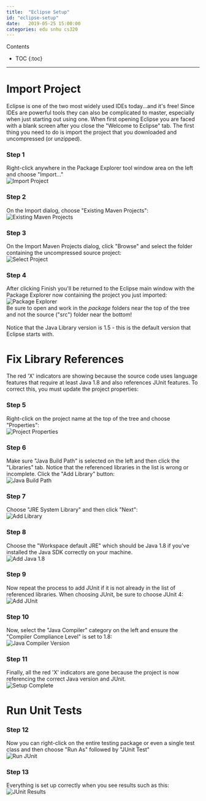 ```yaml
---
title:  "Eclipse Setup"
id: "eclipse-setup"
date:   2019-05-25 15:00:00
categories: edu snhu cs320
---
```


Contents
* TOC
{:toc}
<hr/>

# Import Project
Eclipse is one of the two most widely used IDEs today...and it's free! Since IDEs are powerful tools they can also be complicated to master, especially when just starting out using one.  When first opening Eclipse you are faced with a blank screen after you close the "Welcome to Eclipse" tab. The first thing you need to do is import the project that you downloaded and uncompressed (or unzipped).

### Step 1
Right-click anywhere in the Package Explorer tool window area on the left and choose "Import..."
<br /><img src="http://blog.pragmatictech.guru/img/eclipse-setup/1_eclipse_import_project.png" title="Import Project">

### Step 2
On the Import dialog, choose "Existing Maven Projects":
<br /><img src="http://blog.pragmatictech.guru/img/eclipse-setup/2_eclipse_maven_wizard.png" title="Existing Maven Projects">

### Step 3
On the Import Maven Projects dialog, click "Browse" and select the folder containing the uncompressed source project:
<br /><img src="http://blog.pragmatictech.guru/img/eclipse-setup/3_eclipse_maven_import.png" title="Select Project">

### Step 4
After clicking Finish you'll be returned to the Eclipse main window with the Package Explorer now containing the project you just imported:
<br /><img src="http://blog.pragmatictech.guru/img/eclipse-setup/4_eclipse_package_explorer.png" title="Package Explorer">
<br />Be sure to open and work in the *package* folders near the top of the tree and not the source ("src") folder near the bottom!<br /><br />
Notice that the Java Library version is 1.5 - this is the default version that Eclipse starts with.

# Fix Library References
The red 'X' indicators are showing because the source code uses language features that require at least Java 1.8 and also references JUnit features. To correct this, you must update the project properties:

### Step 5
Right-click on the project name at the top of the tree and choose "Properties":
<br /><img src="http://blog.pragmatictech.guru/img/eclipse-setup/5_eclipse_package_properties.png" title="Project Properties">

### Step 6
Make sure "Java Build Path" is selected on the left and then click the "Libraries" tab. Notice that the referenced libraries in the list is wrong or incomplete. Click the "Add Library" button:
<br /><img src="http://blog.pragmatictech.guru/img/eclipse-setup/6_eclipse_java_build_path.png" title="Java Build Path">

### Step 7
Choose "JRE System Library" and then click "Next":
<br /><img src="http://blog.pragmatictech.guru/img/eclipse-setup/7_eclipse_add_library.png" title="Add Library">

### Step 8
Choose the "Workspace default JRE" which should be Java 1.8 if you've installed the Java SDK correctly on your machine.
<br /><img src="http://blog.pragmatictech.guru/img/eclipse-setup/8_eclipse_add_jre.png" title="Add Java 1.8">

### Step 9
Now repeat the process to add JUnit if it is not already in the list of referenced libraries. When choosing JUnit, be sure to choose JUnit 4:
<br /><img src="http://blog.pragmatictech.guru/img/eclipse-setup/9_eclipse_add_junit.png" title="Add JUnit">

### Step 10
Now, select the "Java Compiler" category on the left and ensure the "Compiler Compliance Level" is set to 1.8:
<br /><img src="http://blog.pragmatictech.guru/img/eclipse-setup/10_eclipse-java-compiler.png" title="Java Compiler Version">

### Step 11
Finally, all the red 'X' indicators are gone because the project is now referencing the correct Java version and JUnit.
<br /><img src="http://blog.pragmatictech.guru/img/eclipse-setup/11_eclipse_after_properties.png" title="Setup Complete">

# Run Unit Tests
### Step 12
Now you can right-click on the entire testing package or even a single test class and then choose "Run As" followed by "JUnit Test"
<br /><img src="http://blog.pragmatictech.guru/img/eclipse-setup/12_eclipse_runas_junit.png" title="Run JUnit">

### Step 13
Everything is set up correctly when you see results such as this:
<br /><img src="http://blog.pragmatictech.guru/img/eclipse-setup/13_eclipse_junit_results.png" title="JUnit Results">
